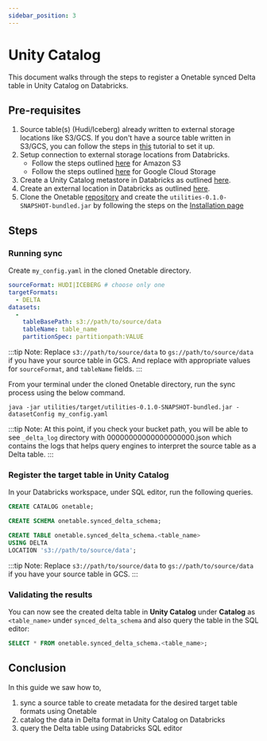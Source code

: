 ```yaml
---
sidebar_position: 3
---
```


# Unity Catalog
This document walks through the steps to register a Onetable synced Delta table in Unity Catalog on Databricks.

## Pre-requisites
1. Source table(s) (Hudi/Iceberg) already written to external storage locations like S3/GCS.
   If you don't have a source table written in S3/GCS,
   you can follow the steps in [this](https://link-to-how-to/create/dataset.md) tutorial to set it up.
2. Setup connection to external storage locations from Databricks.
   * Follow the steps outlined [here](https://docs.databricks.com/en/storage/amazon-s3.html) for Amazon S3
   * Follow the steps outlined [here](https://docs.databricks.com/en/storage/gcs.html) for Google Cloud Storage
3. Create a Unity Catalog metastore in Databricks as outlined [here](https://docs.gcp.databricks.com/data-governance/unity-catalog/create-metastore.html#create-a-unity-catalog-metastore).
4. Create an external location in Databricks as outlined [here](https://docs.databricks.com/en/sql/language-manual/sql-ref-syntax-ddl-create-location.html).
5. Clone the Onetable [repository](https://github.com/onetable-io/onetable) and create the
   `utilities-0.1.0-SNAPSHOT-bundled.jar` by following the steps on the [Installation page](https://link/to/installation/page)

## Steps
### Running sync
Create `my_config.yaml` in the cloned Onetable directory.

```yaml md title="yaml"
sourceFormat: HUDI|ICEBERG # choose only one
targetFormats:
  - DELTA
datasets:
  -
    tableBasePath: s3://path/to/source/data
    tableName: table_name
    partitionSpec: partitionpath:VALUE
```
:::tip Note:
Replace `s3://path/to/source/data` to `gs://path/to/source/data` if you have your source table in GCS. 
And replace with appropriate values for `sourceFormat`, and `tableName` fields. 
:::

From your terminal under the cloned Onetable directory, run the sync process using the below command.

```shell md title="shell"
java -jar utilities/target/utilities-0.1.0-SNAPSHOT-bundled.jar -datasetConfig my_config.yaml
```

:::tip Note: 
At this point, if you check your bucket path, you will be able to see `_delta_log` directory with 
00000000000000000000.json which contains the logs that helps query engines to interpret the source table as a Delta table.
:::

### Register the target table in Unity Catalog 
In your Databricks workspace, under SQL editor, run the following queries.

```sql md title="SQL"
CREATE CATALOG onetable;

CREATE SCHEMA onetable.synced_delta_schema;

CREATE TABLE onetable.synced_delta_schema.<table_name>
USING DELTA
LOCATION 's3://path/to/source/data';
```
:::tip Note:
Replace `s3://path/to/source/data` to `gs://path/to/source/data` if you have your source table in GCS.
:::

### Validating the results
You can now see the created delta table in **Unity Catalog** under **Catalog** as `<table_name>` under
`synced_delta_schema` and also query the table in the SQL editor:

```sql
SELECT * FROM onetable.synced_delta_schema.<table_name>;
```

## Conclusion
In this guide we saw how to,
1. sync a source table to create metadata for the desired target table formats using Onetable
2. catalog the data in Delta format in Unity Catalog on Databricks
3. query the Delta table using Databricks SQL editor